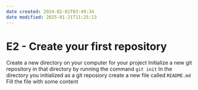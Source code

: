 ```yaml
---
date created: 2024-02-01T03:49:34
date modified: 2025-01-21T11:25:13
---
```


# E2 - Create your first repository

Create a new directory on your computer for your project
Initialize a new git repository in that directory by running the command `git init`
In the directory you initialized as a git reposiory create a new file called `README.md`
Fill the file with some content
